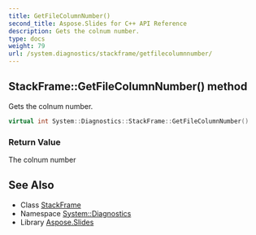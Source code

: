 ```yaml
---
title: GetFileColumnNumber()
second_title: Aspose.Slides for C++ API Reference
description: Gets the colnum number.
type: docs
weight: 79
url: /system.diagnostics/stackframe/getfilecolumnnumber/
---
```

## StackFrame::GetFileColumnNumber() method


Gets the colnum number.

```cpp
virtual int System::Diagnostics::StackFrame::GetFileColumnNumber()
```


### Return Value

The colnum number

## See Also

* Class [StackFrame](../)
* Namespace [System::Diagnostics](../../)
* Library [Aspose.Slides](../../../)